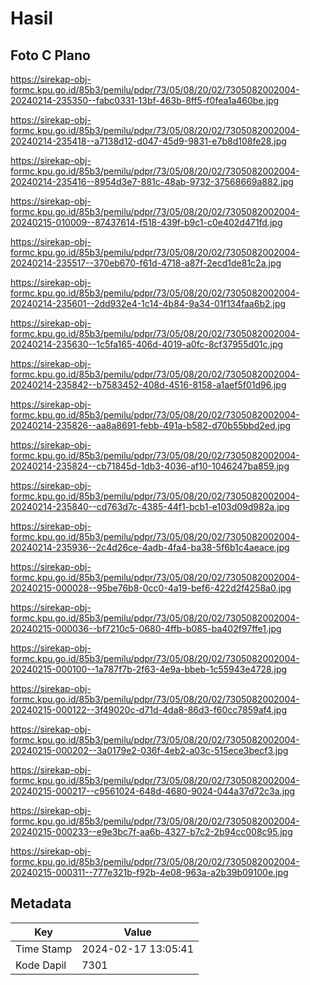 # Hasil

## Foto C Plano

https://sirekap-obj-formc.kpu.go.id/85b3/pemilu/pdpr/73/05/08/20/02/7305082002004-20240214-235350--fabc0331-13bf-463b-8ff5-f0fea1a460be.jpg

https://sirekap-obj-formc.kpu.go.id/85b3/pemilu/pdpr/73/05/08/20/02/7305082002004-20240214-235418--a7138d12-d047-45d9-9831-e7b8d108fe28.jpg

https://sirekap-obj-formc.kpu.go.id/85b3/pemilu/pdpr/73/05/08/20/02/7305082002004-20240214-235416--8954d3e7-881c-48ab-9732-37568669a882.jpg

https://sirekap-obj-formc.kpu.go.id/85b3/pemilu/pdpr/73/05/08/20/02/7305082002004-20240215-010009--87437614-f518-439f-b9c1-c0e402d471fd.jpg

https://sirekap-obj-formc.kpu.go.id/85b3/pemilu/pdpr/73/05/08/20/02/7305082002004-20240214-235517--370eb670-f61d-4718-a87f-2ecd1de81c2a.jpg

https://sirekap-obj-formc.kpu.go.id/85b3/pemilu/pdpr/73/05/08/20/02/7305082002004-20240214-235601--2dd932e4-1c14-4b84-9a34-01f134faa6b2.jpg

https://sirekap-obj-formc.kpu.go.id/85b3/pemilu/pdpr/73/05/08/20/02/7305082002004-20240214-235630--1c5fa165-406d-4019-a0fc-8cf37955d01c.jpg

https://sirekap-obj-formc.kpu.go.id/85b3/pemilu/pdpr/73/05/08/20/02/7305082002004-20240214-235842--b7583452-408d-4516-8158-a1aef5f01d96.jpg

https://sirekap-obj-formc.kpu.go.id/85b3/pemilu/pdpr/73/05/08/20/02/7305082002004-20240214-235826--aa8a8691-febb-491a-b582-d70b55bbd2ed.jpg

https://sirekap-obj-formc.kpu.go.id/85b3/pemilu/pdpr/73/05/08/20/02/7305082002004-20240214-235824--cb71845d-1db3-4036-af10-1046247ba859.jpg

https://sirekap-obj-formc.kpu.go.id/85b3/pemilu/pdpr/73/05/08/20/02/7305082002004-20240214-235840--cd763d7c-4385-44f1-bcb1-e103d09d982a.jpg

https://sirekap-obj-formc.kpu.go.id/85b3/pemilu/pdpr/73/05/08/20/02/7305082002004-20240214-235936--2c4d26ce-4adb-4fa4-ba38-5f6b1c4aeace.jpg

https://sirekap-obj-formc.kpu.go.id/85b3/pemilu/pdpr/73/05/08/20/02/7305082002004-20240215-000028--95be76b8-0cc0-4a19-bef6-422d2f4258a0.jpg

https://sirekap-obj-formc.kpu.go.id/85b3/pemilu/pdpr/73/05/08/20/02/7305082002004-20240215-000036--bf7210c5-0680-4ffb-b085-ba402f97ffe1.jpg

https://sirekap-obj-formc.kpu.go.id/85b3/pemilu/pdpr/73/05/08/20/02/7305082002004-20240215-000100--1a787f7b-2f63-4e9a-bbeb-1c55943e4728.jpg

https://sirekap-obj-formc.kpu.go.id/85b3/pemilu/pdpr/73/05/08/20/02/7305082002004-20240215-000122--3f49020c-d71d-4da8-86d3-f60cc7859af4.jpg

https://sirekap-obj-formc.kpu.go.id/85b3/pemilu/pdpr/73/05/08/20/02/7305082002004-20240215-000202--3a0179e2-036f-4eb2-a03c-515ece3becf3.jpg

https://sirekap-obj-formc.kpu.go.id/85b3/pemilu/pdpr/73/05/08/20/02/7305082002004-20240215-000217--c9561024-648d-4680-9024-044a37d72c3a.jpg

https://sirekap-obj-formc.kpu.go.id/85b3/pemilu/pdpr/73/05/08/20/02/7305082002004-20240215-000233--e9e3bc7f-aa6b-4327-b7c2-2b94cc008c95.jpg

https://sirekap-obj-formc.kpu.go.id/85b3/pemilu/pdpr/73/05/08/20/02/7305082002004-20240215-000311--777e321b-f92b-4e08-963a-a2b39b09100e.jpg


## Metadata

| Key        | Value               |
| ---------- | ------------------- |
| Time Stamp | 2024-02-17 13:05:41 |
| Kode Dapil | 7301                |



